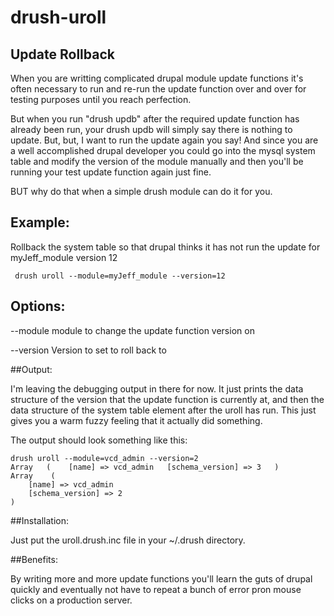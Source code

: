 drush-uroll
===========

## Update Rollback

When you are writting complicated drupal module update functions it's often necessary to run and re-run the update function over and over for testing purposes
until you reach perfection.

But when you run "drush updb" after the required update function has already been run, your drush updb will simply say there is 
nothing to update.  But, but, I want to run the update again you say!
And since you are a well accomplished drupal developer you could go into the mysql system table and modify the version of the 
module manually and then you'll be running your test update function again just fine. 

BUT why do that when a simple drush module can do it for you.

## Example:
Rollback the system table so that drupal thinks it has not run the update for myJeff_module version 12 

```
 drush uroll --module=myJeff_module --version=12       
```
## Options:
 --module                                  module to change the update function version on 

 --version                                 Version to set to roll back to


##Output:

I'm leaving the debugging output in there for now.  It just prints the data structure of the version that the update function is currently at, and then the data structure of the 
system table element after the uroll has run.  This just gives you a warm fuzzy feeling that it actually did something.

The output should look something like this:

```
drush uroll --module=vcd_admin --version=2  
Array   (    [name] => vcd_admin   [schema_version] => 3   )    
Array    (
    [name] => vcd_admin
    [schema_version] => 2
)
```

##Installation:

Just put the uroll.drush.inc file in your ~/.drush directory.


##Benefits:

By writing more and more update functions you'll learn the guts of drupal quickly and eventually not have to repeat a bunch of error pron mouse clicks on a production server. 
